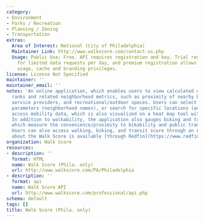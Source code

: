 ```yaml
---
category:
- Environment
- Parks / Recreation
- Planning / Zoning
- Transportation
extras:
  Area of Interest: National (City of Philadelphia)
  Maintainer Link: http://www.walkscore.com/contact-us.php
  Usage: Public Use; Free. API requires registration and key. Trial registration allows
    for limited data requests per day, and premium registration allows for unlimited
    usage, cache and branding privileges.
license: License Not Specified
maintainer: ''
maintainer_email: ''
notes: 'An online application, which enables users to view calculated walkability
  ranks and related neighborhood metrics, such as proximity of nearby businesses,
  service providers, and recreational/outdoor spaces. Users can select geographic
  parameters (neighborhood names), or search for specific locations (addresses), to
  access mobility data, which is also visualized on a heat map tool with marked features.
  In addition to walkability, the application also gauges biking and transit scores,
  which measure the convenience/proximity to bikability and public transit opportunities.
  Users can also access walking, biking, and transit score through an API.  More information
  about the Walk Score is available [through Redfin](https://www.redfin.com/how-walk-score-works). '
organization: Walk Score
resources:
- description: ''
  format: HTML
  name: Walk Score (Phila. only)
  url: http://www.walkscore.com/PA/Philadelphia
- description: ''
  format: api
  name: Walk Score API
  url: http://www.walkscore.com/professional/api.php
schema: default
tags: []
title: Walk Score (Phila. only)
---
```

